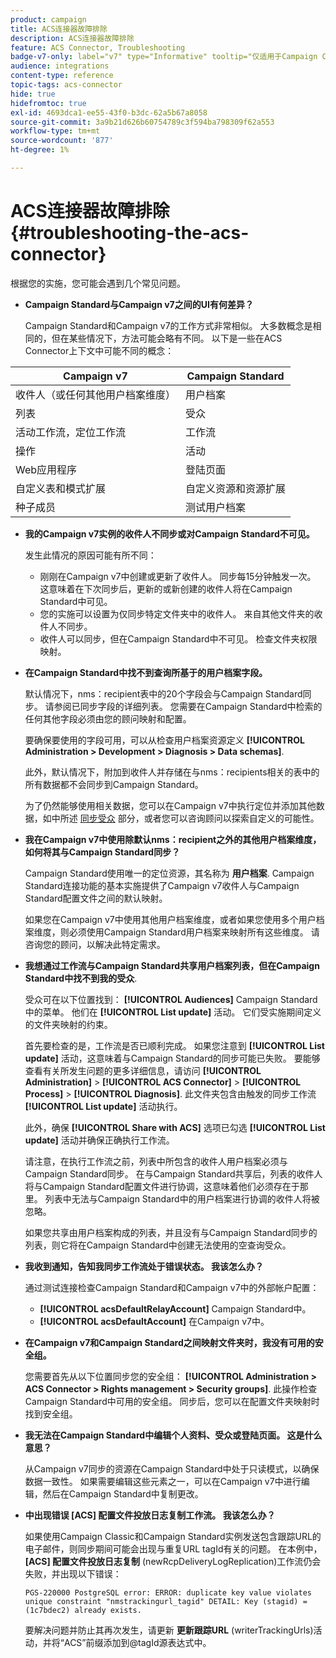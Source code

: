 ```yaml
---
product: campaign
title: ACS连接器故障排除
description: ACS连接器故障排除
feature: ACS Connector, Troubleshooting
badge-v7-only: label="v7" type="Informative" tooltip="仅适用于Campaign Classicv7"
audience: integrations
content-type: reference
topic-tags: acs-connector
hide: true
hidefromtoc: true
exl-id: 4693dca1-ee55-43f0-b3dc-62a5b67a8058
source-git-commit: 3a9b21d626b60754789c3f594ba798309f62a553
workflow-type: tm+mt
source-wordcount: '877'
ht-degree: 1%

---
```


# ACS连接器故障排除{#troubleshooting-the-acs-connector}



根据您的实施，您可能会遇到几个常见问题。

* **Campaign Standard与Campaign v7之间的UI有何差异？**

  Campaign Standard和Campaign v7的工作方式非常相似。 大多数概念是相同的，但在某些情况下，方法可能会略有不同。 以下是一些在ACS Connector上下文中可能不同的概念：

<table> 
 <thead> 
  <tr> 
   <th> Campaign v7<br /> </th> 
   <th> Campaign Standard<br /> </th> 
  </tr> 
 </thead> 
 <tbody> 
  <tr> 
   <td> 收件人（或任何其他用户档案维度）<br /> </td> 
   <td> 用户档案<br /> </td> 
  </tr> 
  <tr> 
   <td> 列表<br /> </td> 
   <td> 受众<br /> </td> 
  </tr> 
  <tr> 
   <td> 活动工作流，定位工作流<br /> </td> 
   <td> 工作流<br /> </td> 
  </tr> 
  <tr> 
   <td> 操作<br /> </td> 
   <td> 活动<br /> </td> 
  </tr> 
  <tr> 
   <td> Web应用程序<br /> </td> 
   <td> 登陆页面<br /> </td> 
  </tr> 
  <tr> 
   <td> 自定义表和模式扩展<br /> </td> 
   <td> 自定义资源和资源扩展<br /> </td> 
  </tr> 
  <tr> 
   <td> 种子成员<br /> </td> 
   <td> 测试用户档案<br /> </td> 
  </tr> 
 </tbody> 
</table>

* **我的Campaign v7实例的收件人不同步或对Campaign Standard不可见。**

  发生此情况的原因可能有所不同：

   * 刚刚在Campaign v7中创建或更新了收件人。 同步每15分钟触发一次。 这意味着在下次同步后，更新的或新创建的收件人将在Campaign Standard中可见。
   * 您的实施可以设置为仅同步特定文件夹中的收件人。 来自其他文件夹的收件人不同步。
   * 收件人可以同步，但在Campaign Standard中不可见。 检查文件夹权限映射。

* **在Campaign Standard中找不到查询所基于的用户档案字段。**

  默认情况下，nms：recipient表中的20个字段会与Campaign Standard同步。 请参阅已同步字段的详细列表。 您需要在Campaign Standard中检索的任何其他字段必须由您的顾问映射和配置。

  要确保要使用的字段可用，可以从检查用户档案资源定义 **[!UICONTROL Administration > Development > Diagnosis > Data schemas]**.

  此外，默认情况下，附加到收件人并存储在与nms：recipients相关的表中的所有数据都不会同步到Campaign Standard。

  为了仍然能够使用相关数据，您可以在Campaign v7中执行定位并添加其他数据，如中所述 [同步受众](../../integrations/using/synchronizing-audiences.md) 部分，或者您可以咨询顾问以探索自定义的可能性。

* **我在Campaign v7中使用除默认nms：recipient之外的其他用户档案维度，如何将其与Campaign Standard同步？**

  Campaign Standard使用唯一的定位资源，其名称为 **用户档案**. Campaign Standard连接功能的基本实施提供了Campaign v7收件人与Campaign Standard配置文件之间的默认映射。

  如果您在Campaign v7中使用其他用户档案维度，或者如果您使用多个用户档案维度，则必须使用Campaign Standard用户档案来映射所有这些维度。 请咨询您的顾问，以解决此特定需求。

* **我想通过工作流与Campaign Standard共享用户档案列表，但在Campaign Standard中找不到我的受众**.

  受众可在以下位置找到： **[!UICONTROL Audiences]** Campaign Standard中的菜单。 他们在 **[!UICONTROL List update]** 活动。 它们受实施期间定义的文件夹映射的约束。

  首先要检查的是，工作流是否已顺利完成。 如果您注意到 **[!UICONTROL List update]** 活动，这意味着与Campaign Standard的同步可能已失败。 要能够查看有关所发生问题的更多详细信息，请访问 **[!UICONTROL Administration]** > **[!UICONTROL ACS Connector]** > **[!UICONTROL Process]** > **[!UICONTROL Diagnosis]**. 此文件夹包含由触发的同步工作流 **[!UICONTROL List update]** 活动执行。

  此外，确保 **[!UICONTROL Share with ACS]** 选项已勾选 **[!UICONTROL List update]** 活动并确保正确执行工作流。

  请注意，在执行工作流之前，列表中所包含的收件人用户档案必须与Campaign Standard同步。 在与Campaign Standard共享后，列表的收件人将与Campaign Standard配置文件进行协调，这意味着他们必须存在于那里。 列表中无法与Campaign Standard中的用户档案进行协调的收件人将被忽略。

  如果您共享由用户档案构成的列表，并且没有与Campaign Standard同步的列表，则它将在Campaign Standard中创建无法使用的空查询受众。

* **我收到通知，告知我同步工作流处于错误状态。 我该怎么办？**

  通过测试连接检查Campaign Standard和Campaign v7中的外部帐户配置：

   * **[!UICONTROL acsDefaultRelayAccount]** Campaign Standard中。
   * **[!UICONTROL acsDefaultAccount]** 在Campaign v7中。

* **在Campaign v7和Campaign Standard之间映射文件夹时，我没有可用的安全组。**

  您需要首先从以下位置同步您的安全组： **[!UICONTROL Administration > ACS Connector > Rights management > Security groups]**. 此操作检查Campaign Standard中可用的安全组。 同步后，您可以在配置文件夹映射时找到安全组。

* **我无法在Campaign Standard中编辑个人资料、受众或登陆页面。 这是什么意思？**

  从Campaign v7同步的资源在Campaign Standard中处于只读模式，以确保数据一致性。 如果需要编辑这些元素之一，可以在Campaign v7中进行编辑，然后在Campaign Standard中复制更改。

* **中出现错误 [ACS] 配置文件投放日志复制工作流。 我该怎么办？**

  如果使用Campaign Classic和Campaign Standard实例发送包含跟踪URL的电子邮件，则同步期间可能会出现与重复URL tagId有关的问题。 在本例中， **[ACS] 配置文件投放日志复制** (newRcpDeliveryLogReplication)工作流仍会失败，并出现以下错误：

  ```PGS-220000 PostgreSQL error: ERROR: duplicate key value violates unique constraint "nmstrackingurl_tagid" DETAIL: Key (stagid) = (1c7bdec2) already exists.```

  要解决问题并防止其再次发生，请更新 **更新跟踪URL** (writerTrackingUrls)活动，并将“ACS”前缀添加到@tagId源表达式中。
